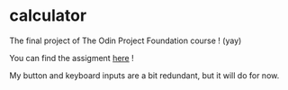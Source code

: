 # calculator
The final project of The Odin Project Foundation course ! (yay)

You can find the assigment [here](https://www.theodinproject.com/lessons/foundations-calculator) !

My button and keyboard inputs are a bit redundant, but it will do for now. 